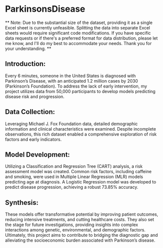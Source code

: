 # ParkinsonsDisease

** Note: Due to the substantial size of the dataset, providing it as a single Excel sheet is currently unfeasible. Splitting the data into separate Excel sheets would require significant code modifications. If you have specific data requests or if there's a preferred format for data distribution, please let me know, and I'll do my best to accommodate your needs. Thank you for your understanding. **

## Introduction:
Every 6 minutes, someone in the United States is diagnosed with Parkinson’s Disease, with an anticipated 1.2 million cases by 2030 (Parkinson’s Foundation). To address the lack of early intervention, my project utilizes data from 50,000 participants to develop models predicting disease risk and progression.

## Data Collection:
Leveraging Michael J. Fox Foundation data, detailed demographic information and clinical characteristics were examined. Despite incomplete observations, this rich dataset enabled a comprehensive exploration of risk factors and early indicators.

## Model Development:
Utilizing a Classification and Regression Tree (CART) analysis, a risk assessment model was created. Common risk factors, including caffeine and smoking, were used in Multiple Linear Regression (MLR) models predicting age at diagnosis. A Logistic Regression model was developed to predict disease progression, achieving a robust 73.85% accuracy.

## Synthesis:
These models offer transformative potential by improving patient outcomes, reducing intensive treatments, and cutting healthcare costs. They also set the stage for future investigations, providing insights into complex interactions among genetic, environmental, and demographic factors. Ultimately, this project aims to contribute to bridging the diagnostic gap and alleviating the socioeconomic burden associated with Parkinson’s disease.
